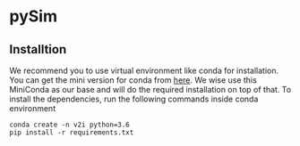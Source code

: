 # pySim

## Installtion

We recommend you to use virtual environment like conda for installation. You can get the mini version for conda from [here](https://docs.conda.io/en/latest/miniconda.html). We wise use this MiniConda as our base and will do the required installation on top of that. To install the dependencies, run the following commands inside conda environment

```
conda create -n v2i python=3.6
pip install -r requirements.txt
```